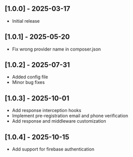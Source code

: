 ## [1.0.0] - 2025-03-17
- Initial release

## [1.0.1] - 2025-05-20
- Fix wrong provider name in composer.json

## [1.0.2] - 2025-07-31
- Added config file
- Minor bug fixes

## [1.0.3] - 2025-10-01
- Add response interception hooks
- Implement pre-registration email and phone verification
- Add response and middleware customization

## [1.0.4] - 2025-10-15
- Add support for firebase authentication
